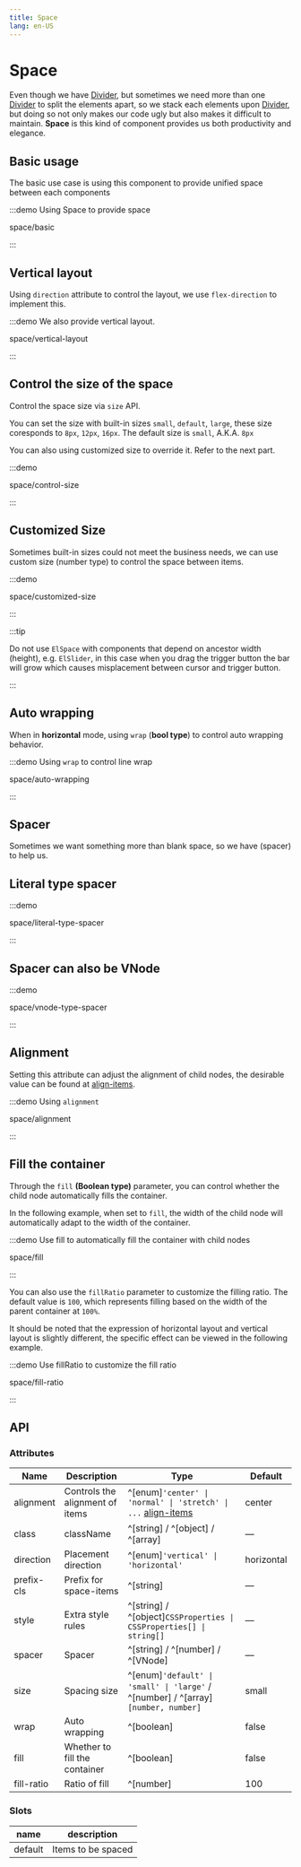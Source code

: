 ```yaml
---
title: Space
lang: en-US
---
```


# Space

Even though we have [Divider](/en-US/component/divider), but sometimes we need more than one [Divider](/en-US/component/divider) to split the elements apart, so we stack each elements upon [Divider](/en-US/component/divider), but doing so not only makes our code ugly but also makes it difficult to maintain. **Space** is this kind of component provides us both productivity and elegance.

## Basic usage

The basic use case is using this component to provide unified space between each components

:::demo Using Space to provide space

space/basic

:::

## Vertical layout

Using `direction` attribute to control the layout, we use `flex-direction` to implement this.

:::demo We also provide vertical layout.

space/vertical-layout

:::

## Control the size of the space

Control the space size via `size` API.

You can set the size with built-in sizes `small`, `default`, `large`, these size coresponds to `8px`, `12px`, `16px`. The default size is `small`, A.K.A. `8px`

You can also using customized size to override it. Refer to the next part.

:::demo

space/control-size

:::

## Customized Size

Sometimes built-in sizes could not meet the business needs, we can use custom size (number type) to control the space between items.

:::demo

space/customized-size

:::

:::tip

Do not use `ElSpace` with components that depend on ancestor width (height), e.g. `ElSlider`, in this case when you drag the trigger button the bar will grow which causes misplacement between cursor and trigger button.

:::

## Auto wrapping

When in **horizontal** mode, using `wrap` (**bool type**) to control auto wrapping behavior.

:::demo Using `wrap` to control line wrap

space/auto-wrapping

:::

## Spacer

Sometimes we want something more than blank space, so we have (spacer) to help us.

## Literal type spacer

:::demo

space/literal-type-spacer

:::

## Spacer can also be VNode

:::demo

space/vnode-type-spacer

:::

## Alignment

Setting this attribute can adjust the alignment of child nodes, the desirable value can be found at [align-items](https://developer.mozilla.org/en-US/docs/Web/CSS/align-items).

:::demo Using `alignment`

space/alignment

:::

## Fill the container

Through the `fill` **(Boolean type)** parameter, you can control whether the child node automatically fills the container.

In the following example, when set to `fill`, the width of the child node will automatically adapt to the width of the container.

:::demo Use fill to automatically fill the container with child nodes

space/fill

:::

You can also use the `fillRatio` parameter to customize the filling ratio. The default value is `100`, which represents filling based on the width of the parent container at `100%`.

It should be noted that the expression of horizontal layout and vertical layout is slightly different, the specific effect can be viewed in the following example.

:::demo Use fillRatio to customize the fill ratio

space/fill-ratio

:::

## API

### Attributes

| Name       | Description                     | Type                                                                                                                          | Default    |
| ---------- | ------------------------------- | ----------------------------------------------------------------------------------------------------------------------------- | ---------- |
| alignment  | Controls the alignment of items | ^[enum]`'center' \| 'normal' \| 'stretch' \| ...` [align-items](https://developer.mozilla.org/en-US/docs/Web/CSS/align-items) | center     |
| class      | className                       | ^[string] / ^[object] / ^[array]                                                                                              | —          |
| direction  | Placement direction             | ^[enum]`'vertical' \| 'horizontal'`                                                                                           | horizontal |
| prefix-cls | Prefix for space-items          | ^[string]                                                                                                                     | —          |
| style      | Extra style rules               | ^[string] / ^[object]`CSSProperties \| CSSProperties[] \| string[]`                                                           | —          |
| spacer     | Spacer                          | ^[string] / ^[number] / ^[VNode]                                                                                              | —          |
| size       | Spacing size                    | ^[enum]`'default' \| 'small' \| 'large'` / ^[number] / ^[array]`[number, number]`                                             | small      |
| wrap       | Auto wrapping                   | ^[boolean]                                                                                                                    | false      |
| fill       | Whether to fill the container   | ^[boolean]                                                                                                                    | false      |
| fill-ratio | Ratio of fill                   | ^[number]                                                                                                                     | 100        |

### Slots

| name    | description        |
| ------- | ------------------ |
| default | Items to be spaced |
